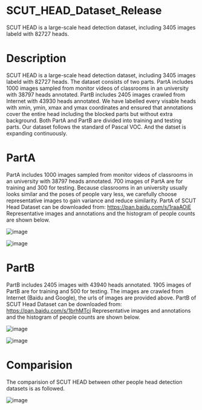 # SCUT_HEAD_Dataset_Release
SCUT HEAD is a large-scale head detection dataset, including 3405 images labeld with 82727 heads.
# Description
SCUT HEAD is a large-scale head detection dataset, including 3405 images labeld with 82727 heads. The dataset consists of two parts. PartA includes 1000 images sampled from monitor videos of classrooms in an university with 38797 heads annotated. PartB includes 2405 images crawled from Internet with 43930 heads annotated. We have labelled every visable heads with xmin, ymin, xmax and ymax coordinates and ensured that annotations cover the entire head including the blocked parts but without extra background. Both PartA and PartB are divided into training and testing parts. Our dataset follows the standard of Pascal VOC. And the datset is expanding continuously.

# PartA 
PartA includes 1000 images sampled from monitor videos of classrooms in an university with 38797 heads annotated. 700 images of PartA are for training and 300 for testing.
Because classrooms in an university usually looks similar and the poses of people vary less, we carefully choose representative images to gain variance and reduce similarity. 
PartA of SCUT Head Dataset can be downloaded from: https://pan.baidu.com/s/1raaAOjE
Representative images and annotations and the histogram of people counts are shown below.

![image](https://github.com/HCIILAB/SCUT_HEAD_Dataset_Release/blob/master/example%20in%20Part_A.png)



![image](https://github.com/HCIILAB/SCUT_HEAD_Dataset_Release/blob/master/statistics%20of%20Part_A.png)



# PartB 
PartB includes 2405 images with 43940 heads annotated. 1905 images of PartB are for training and 500 for testing. The images are crawled from Internet (Baidu and Google), the urls of images are provided above.
PartB of SCUT Head Dataset can be downloaded from: https://pan.baidu.com/s/1brhMTcj
Representative images and annotations and the histogram of people counts are shown below.

![image](https://github.com/HCIILAB/SCUT_HEAD_Dataset_Release/blob/master/example%20in%20Part_B.png)


![image](https://github.com/HCIILAB/SCUT_HEAD_Dataset_Release/blob/master/statistics%20of%20Part_B.png)



# Comparision 
The comparision of SCUT HEAD between other people head detection datasets is as followed.

![image](https://github.com/HCIILAB/SCUT_HEAD_Dataset_Release/blob/master/Comparision.PNG)
